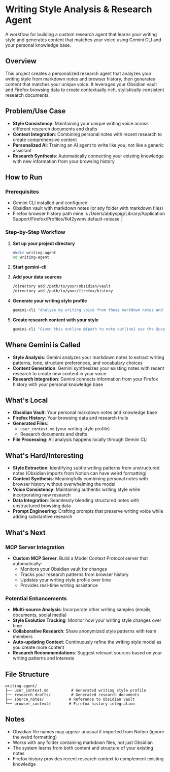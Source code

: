 # Writing Style Analysis & Research Agent

A workflow for building a custom research agent that learns your writing style and generates content that matches your voice using Gemini CLI and your personal knowledge base.

## Overview

This project creates a personalized research agent that analyzes your writing style from markdown notes and browser history, then generates content that matches your unique voice. It leverages your Obsidian vault and Firefox browsing data to create contextually rich, stylistically consistent research documents.

## Problem/Use Case

- **Style Consistency**: Maintaining your unique writing voice across different research documents and drafts
- **Context Integration**: Combining personal notes with recent research to create comprehensive content
- **Personalized AI**: Training an AI agent to write like you, not like a generic assistant
- **Research Synthesis**: Automatically connecting your existing knowledge with new information from your browsing history

## How to Run

### Prerequisites
- Gemini CLI installed and configured
- Obsidian vault with markdown notes (or any folder with markdown files)
- Firefox browser history path mine is /Users/abbyspig/Library/Application Support/Firefox/Profiles/fk42ywmv.default-release                   │

### Step-by-Step Workflow

1. **Set up your project directory**
   ```bash
   mkdir writing-agent
   cd writing-agent
   ```
2. **Start gemini-cli**

3. **Add your data sources**
   ```bash
   /directory add /path/to/your/obsidian/vault
   /directory add /path/to/your/firefox/history
   ```

4. **Generate your writing style profile**
   ```bash
   gemini-cli "Analyze my writing voice from these markdown notes and generate a markdown file that describes my writing style. Save the markdown file as user_context.md"
   ```

5. **Create research content with your style**
   ```bash
   gemini-cli "Given this outline @{path to note outline} use the @user_context.md to direct my writing style and complement the first draft with research from my recent firefox history found here @{path to firefox history}""
   ```

## Where Gemini is Called

- **Style Analysis**: Gemini analyzes your markdown notes to extract writing patterns, tone, structure preferences, and vocabulary choices
- **Content Generation**: Gemini synthesizes your existing notes with recent research to create new content in your voice
- **Research Integration**: Gemini connects information from your Firefox history with your personal knowledge base

## What's Local

- **Obsidian Vault**: Your personal markdown notes and knowledge base
- **Firefox History**: Your browsing data and research trails
- **Generated Files**:
  - `user_context.md` (your writing style profile)
  - Research documents and drafts
- **File Processing**: All analysis happens locally through Gemini CLI

## What's Hard/Interesting

- **Style Extraction**: Identifying subtle writing patterns from unstructured notes (Obsidian imports from Notion can have weird formatting)
- **Context Synthesis**: Meaningfully combining personal notes with browser history without overwhelming the model
- **Voice Consistency**: Maintaining authentic writing style while incorporating new research
- **Data Integration**: Seamlessly blending structured notes with unstructured browsing data
- **Prompt Engineering**: Crafting prompts that preserve writing voice while adding substantive research

## What's Next

### MCP Server Integration
- **Custom MCP Server**: Build a Model Context Protocol server that automatically:
  - Monitors your Obsidian vault for changes
  - Tracks your research patterns from browser history
  - Updates your writing style profile over time
  - Provides real-time writing assistance

### Potential Enhancements
- **Multi-source Analysis**: Incorporate other writing samples (emails, documents, social media)
- **Style Evolution Tracking**: Monitor how your writing style changes over time
- **Collaborative Research**: Share anonymized style patterns with team members
- **Auto-updating Context**: Continuously refine the writing style model as you create more content
- **Research Recommendations**: Suggest relevant sources based on your writing patterns and interests

## File Structure
```
writing-agent/
├── user_context.md          # Generated writing style profile
├── research_drafts/         # Generated research documents
├── source_notes/           # Reference to Obsidian vault
└── browser_context/        # Firefox history integration
```

## Notes
- Obsidian file names may appear unusual if imported from Notion (ignore the weird formatting)
- Works with any folder containing markdown files, not just Obsidian
- The system learns from both content and structure of your existing notes
- Firefox history provides recent research context to complement existing knowledge
